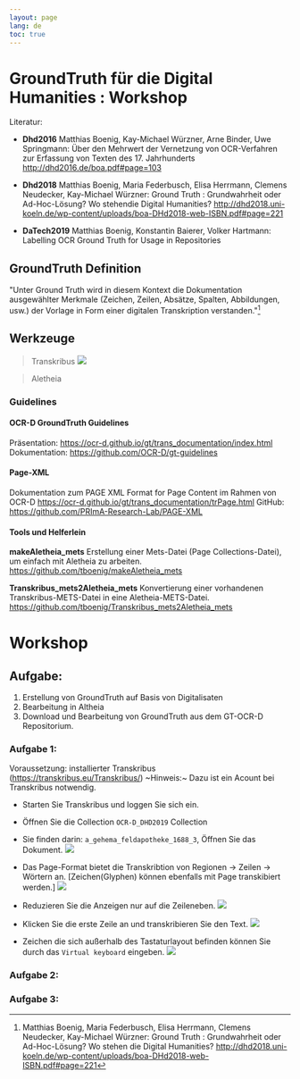 ```yaml
---
layout: page
lang: de
toc: true
---
```


# GroundTruth für die Digital Humanities : Workshop

Literatur:
* **Dhd2016**
Matthias Boenig, Kay-Michael Würzner, Arne Binder, Uwe Springmann:
Über den Mehrwert der Vernetzung von OCR-Verfahren zur Erfassung von Texten des 17. Jahrhunderts
http://dhd2016.de/boa.pdf#page=103

* **Dhd2018**
Matthias Boenig, Maria Federbusch, Elisa Herrmann, Clemens Neudecker, Kay-Michael Würzner:
Ground Truth : Grundwahrheit oder Ad-Hoc-Lösung? Wo stehendie Digital Humanities?
http://dhd2018.uni-koeln.de/wp-content/uploads/boa-DHd2018-web-ISBN.pdf#page=221

* **DaTech2019**
Matthias Boenig, Konstantin Baierer, Volker Hartmann:
Labelling OCR Ground Truth for Usage in Repositories

## GroundTruth Definition
"Unter  Ground  Truth  wird  in  diesem  Kontext die Dokumentation ausgewählter Merkmale (Zeichen, Zeilen, Absätze, Spalten, Abbildungen, usw.) der Vorlage in Form einer digitalen Transkription verstanden."[^Gt-Definition]

## Werkzeuge
> Transkribus
![](https://i.imgur.com/rM2L3wm.jpg)



> Aletheia


### Guidelines
#### OCR-D GroundTruth Guidelines
Präsentation: https://ocr-d.github.io/gt/trans_documentation/index.html
Dokumentation: https://github.com/OCR-D/gt-guidelines

#### Page-XML
Dokumentation zum PAGE XML Format for Page Content im Rahmen von OCR-D
https://ocr-d.github.io/gt/trans_documentation/trPage.html
GitHub: https://github.com/PRImA-Research-Lab/PAGE-XML

#### Tools und Helferlein
**makeAletheia_mets**
Erstellung einer Mets-Datei (Page Collections-Datei), um einfach mit Aletheia zu arbeiten.
https://github.com/tboenig/makeAletheia_mets


**Transkribus_mets2Aletheia_mets**
Konvertierung einer vorhandenen Transkribus-METS-Datei in eine  Aletheia-METS-Datei.
https://github.com/tboenig/Transkribus_mets2Aletheia_mets


# Workshop

## Aufgabe:
1. Erstellung von GroundTruth auf Basis von Digitalisaten
2. Bearbeitung in Altheia
3. Download und Bearbeitung von GroundTruth aus dem GT-OCR-D Repositorium.

### Aufgabe 1:

Voraussetzung: installierter Transkribus (https://transkribus.eu/Transkribus/)
~Hinweis:~ Dazu ist ein Acount bei Transkribus notwendig.

* Starten Sie Transkribus und loggen Sie sich ein.
* Öffnen Sie die Collection ``OCR-D_DHD2019`` Collection
* Sie finden darin: ``a_gehema_feldapotheke_1688_3``, Öffnen Sie das Dokument.
![](https://i.imgur.com/7YGWKQa.jpg)

* Das Page-Format bietet die Transkribtion von Regionen -> Zeilen -> Wörtern an. [Zeichen(Glyphen) können ebenfalls mit Page transkibiert werden.] ![](https://i.imgur.com/fHhZwRN.png)
* Reduzieren Sie die Anzeigen nur auf die Zeileneben. 
![](https://i.imgur.com/ZPXHiyv.png)
* Klicken Sie die erste Zeile an und transkribieren Sie den Text.
![](https://i.imgur.com/yQM0X9N.jpg)
* Zeichen die sich außerhalb des Tastaturlayout befinden können Sie durch das ``Virtual keyboard`` eingeben.
![](https://i.imgur.com/1aWmXgo.png)












### Aufgabe 2:

### Aufgabe 3:








[^Gt-Definition]: Matthias Boenig, Maria Federbusch, Elisa Herrmann, Clemens Neudecker, Kay-Michael Würzner: Ground Truth : Grundwahrheit oder Ad-Hoc-Lösung? Wo stehen die Digital Humanities?
http://dhd2018.uni-koeln.de/wp-content/uploads/boa-DHd2018-web-ISBN.pdf#page=221
